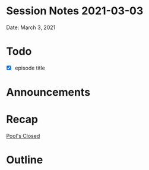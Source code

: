 # Session Notes 2021-03-03

Date: March 3, 2021

# Todo

- [x]  episode title

# Announcements

# Recap

[Pool's Closed](../Adventure%20Log/%F0%9F%92%A7%20Pool%27s%20Closed.md) 

# Outline